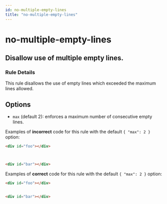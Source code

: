 ```yaml
---
id: no-multiple-empty-lines
title: "no-multiple-empty-lines"
---
```


# no-multiple-empty-lines

## Disallow use of multiple empty lines.

### Rule Details

This rule disallows the use of empty lines which exceeded the maximum lines allowed.

## Options

- `max` (default 2): enforces a maximum number of consecutive empty lines.

Examples of **incorrect** code for this rule with the default `{ "max": 2 }` option:

<!-- prettier-ignore-start -->

```html
<div id="foo"></div>



<div id="bar"></div>
```

<!-- prettier-ignore-end -->

Examples of **correct** code for this rule with the default `{ "max": 2 }` option:

<!-- prettier-ignore-start -->

```html
<div id="foo"></div>


<div id="bar"></div>
```

<!-- prettier-ignore-end -->
